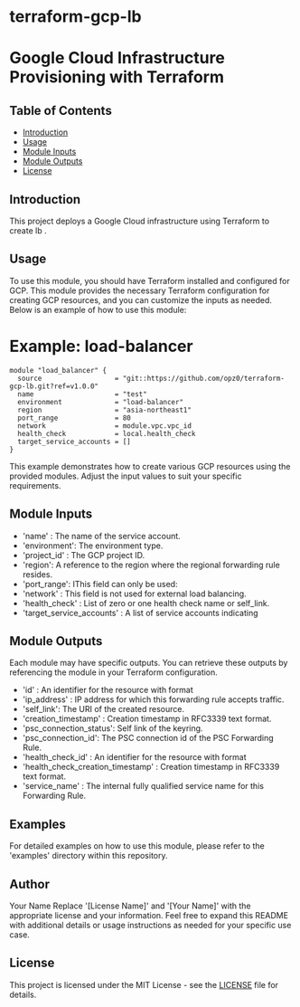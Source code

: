 # terraform-gcp-lb
# Google Cloud Infrastructure Provisioning with Terraform
## Table of Contents

- [Introduction](#introduction)
- [Usage](#usage)
- [Module Inputs](#module-inputs)
- [Module Outputs](#module-outputs)
- [License](#license)

## Introduction
This project deploys a Google Cloud infrastructure using Terraform to create lb .
## Usage
To use this module, you should have Terraform installed and configured for GCP. This module provides the necessary Terraform configuration for creating GCP resources, and you can customize the inputs as needed. Below is an example of how to use this module:
# Example: load-balancer
```hcl
module "load_balancer" {
  source                  = "git::https://github.com/opz0/terraform-gcp-lb.git?ref=v1.0.0"
  name                    = "test"
  environment             = "load-balancer"
  region                  = "asia-northeast1"
  port_range              = 80
  network                 = module.vpc.vpc_id
  health_check            = local.health_check
  target_service_accounts = []
}
```
This example demonstrates how to create various GCP resources using the provided modules. Adjust the input values to suit your specific requirements.

## Module Inputs

- 'name'  : The name of the service account.
- 'environment': The environment type.
- 'project_id' : The GCP project ID.
- 'region': A reference to the region where the regional forwarding rule resides.
- 'port_range': IThis field can only be used:
- 'network' : This field is not used for external load balancing.
- 'health_check' : List of zero or one health check name or self_link.
- 'target_service_accounts' : A list of service accounts indicating

## Module Outputs
Each module may have specific outputs. You can retrieve these outputs by referencing the module in your Terraform configuration.

- 'id' : An identifier for the resource with format
- 'ip_address' : IP address for which this forwarding rule accepts traffic.
- 'self_link': The URI of the created resource.
- 'creation_timestamp' : Creation timestamp in RFC3339 text format.
- 'psc_connection_status': Self link of the keyring.
- 'psc_connection_id': The PSC connection id of the PSC Forwarding Rule.
- 'health_check_id' : An identifier for the resource with format
- 'health_check_creation_timestamp' :  Creation timestamp in RFC3339 text format.
- 'service_name' : The internal fully qualified service name for this Forwarding Rule.

## Examples
For detailed examples on how to use this module, please refer to the 'examples' directory within this repository.

## Author
Your Name Replace '[License Name]' and '[Your Name]' with the appropriate license and your information. Feel free to expand this README with additional details or usage instructions as needed for your specific use case.

## License
This project is licensed under the MIT License - see the [LICENSE](https://github.com/opz0/terraform-gcp-lb/blob/readme/LICENSE) file for details.
